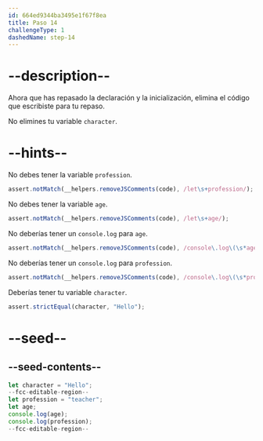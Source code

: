 ```yaml
---
id: 664ed9344ba3495e1f67f8ea
title: Paso 14
challengeType: 1
dashedName: step-14
---
```


# --description--

Ahora que has repasado la declaración y la inicialización, elimina el código que escribiste para tu repaso.

No elimines tu variable `character`.

# --hints--

No debes tener la variable `profession`.

```js
assert.notMatch(__helpers.removeJSComments(code), /let\s+profession/);
```

No debes tener la variable `age`.

```js
assert.notMatch(__helpers.removeJSComments(code), /let\s+age/);
```

No deberías tener un `console.log` para `age`.

```js
assert.notMatch(__helpers.removeJSComments(code), /console\.log\(\s*age\s*\);/);
```

No deberías tener un `console.log` para `profession`.

```js
assert.notMatch(__helpers.removeJSComments(code), /console\.log\(\s*profession\s*\);/);
```

Deberías tener tu variable `character`.

```js
assert.strictEqual(character, "Hello");
```

# --seed--

## --seed-contents--

```js
let character = "Hello";
--fcc-editable-region--
let profession = "teacher";
let age;
console.log(age);
console.log(profession);
--fcc-editable-region--
```
